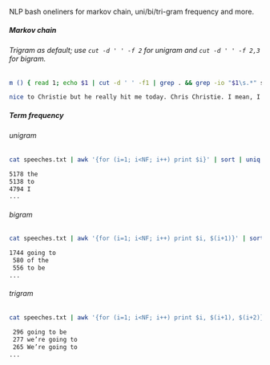 NLP bash oneliners for markov chain, uni/bi/tri-gram frequency and more.

##### Markov chain
###### Trigram as default; use `cut -d ' ' -f 2` for unigram and `cut -d ' ' -f 2,3` for bigram.

```sh
m () { read 1; echo $1 | cut -d ' ' -f1 | grep . && grep -io "$1\s.*" speeches.txt | cut -d ' ' -f2,3,4 | shuf -n 1 | m }; echo "nice" | m | tr '\n' ' '

nice to Christie but he really hit me today. Chris Christie. I mean, I made an unbelievable deal...
```

##### Term frequency
###### unigram

```sh
cat speeches.txt | awk '{for (i=1; i<NF; i++) print $i}' | sort | uniq -c | sort -rn | head

5178 the
5138 to
4794 I
...
```

###### bigram

```sh
cat speeches.txt | awk '{for (i=1; i<NF; i++) print $i, $(i+1)}' | sort | uniq -c | sort -rn | head

1744 going to
 580 of the
 556 to be
...
```

###### trigram

```sh
cat speeches.txt | awk '{for (i=1; i<NF; i++) print $i, $(i+1), $(i+2)}' | sort | uniq -c | sort -rn | head

 296 going to be
 277 we’re going to
 265 We’re going to
...
```
